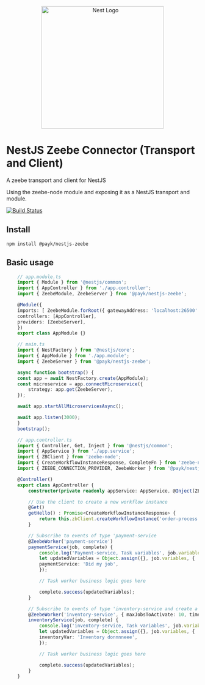 <p align="center">
  <a href="http://nestjs.com"><img src="https://nestjs.com/img/logo_text.svg" alt="Nest Logo" width="320" /></a>
</p>

# NestJS Zeebe Connector (Transport and Client)
A zeebe transport and client for NestJS

Using the zeebe-node module and exposing it as a NestJS transport and module.

<p align="center">
  
[![Build Status](https://dev.azure.com/payk/PayK%20Public/_apis/build/status/pay-k.nestjs-zeebe?branchName=master)](https://dev.azure.com/payk/PayK%20Public/_build/latest?definitionId=1&branchName=master)

</p>


## Install
    npm install @payk/nestjs-zeebe

## Basic usage


```ts
    // app.module.ts
    import { Module } from '@nestjs/common';
    import { AppController } from './app.controller';
    import { ZeebeModule, ZeebeServer } from '@payk/nestjs-zeebe';

    @Module({
    imports: [ ZeebeModule.forRoot({ gatewayAddress: 'localhost:26500' })],
    controllers: [AppController],
    providers: [ZeebeServer],
    })
    export class AppModule {}
```

```ts
    // main.ts
    import { NestFactory } from '@nestjs/core';
    import { AppModule } from './app.module';
    import { ZeebeServer } from '@payk/nestjs-zeebe';

    async function bootstrap() {
    const app = await NestFactory.create(AppModule);
    const microservice = app.connectMicroservice({
        strategy: app.get(ZeebeServer),
    });

    await app.startAllMicroservicesAsync();

    await app.listen(3000);
    }
    bootstrap();

```

```ts
    // app.controller.ts
    import { Controller, Get, Inject } from '@nestjs/common';
    import { AppService } from './app.service';
    import { ZBClient } from 'zeebe-node';
    import { CreateWorkflowInstanceResponse, CompleteFn } from 'zeebe-node/interfaces';
    import { ZEEBE_CONNECTION_PROVIDER, ZeebeWorker } from '@payk/nestjs-zeebe';

    @Controller()
    export class AppController {
        constructor(private readonly appService: AppService, @Inject(ZEEBE_CONNECTION_PROVIDER) private readonly zbClient: ZBClient) {}

        // Use the client to create a new workflow instance
        @Get()
        getHello() : Promise<CreateWorkflowInstanceResponse> {
            return this.zbClient.createWorkflowInstance('order-process', { test: 1, or: 'romano'});
        }

        // Subscribe to events of type 'payment-service
        @ZeebeWorker('payment-service')
        paymentService(job, complete) {
            console.log('Payment-service, Task variables', job.variables);
            let updatedVariables = Object.assign({}, job.variables, {
            paymentService: 'Did my job',
            });

            // Task worker business logic goes here

            complete.success(updatedVariables);
        }

        // Subscribe to events of type 'inventory-service and create a worker with the options as passed below (zeebe-node ZBWorkerOptions)
        @ZeebeWorker('inventory-service', { maxJobsToActivate: 10, timeout: 300 })
        inventoryService(job, complete) {
            console.log('inventory-service, Task variables', job.variables);
            let updatedVariables = Object.assign({}, job.variables, {
            inventoryVar: 'Inventory donnnneee',
            });

            // Task worker business logic goes here

            complete.success(updatedVariables);
        }
    }

```
